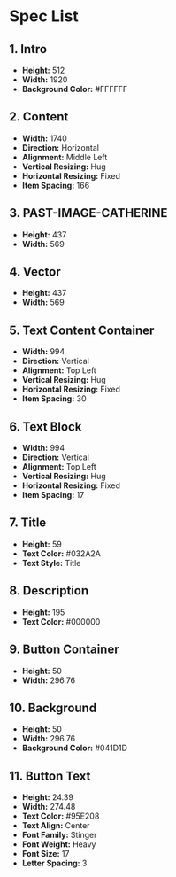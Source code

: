 # Spec List

## 1. Intro
- **Height:** 512  
- **Width:** 1920  
- **Background Color:** #FFFFFF  

## 2. Content
- **Width:** 1740  
- **Direction:** Horizontal  
- **Alignment:** Middle Left  
- **Vertical Resizing:** Hug  
- **Horizontal Resizing:** Fixed  
- **Item Spacing:** 166  

## 3. PAST-IMAGE-CATHERINE
- **Height:** 437  
- **Width:** 569  

## 4. Vector
- **Height:** 437  
- **Width:** 569  

## 5. Text Content Container
- **Width:** 994  
- **Direction:** Vertical  
- **Alignment:** Top Left  
- **Vertical Resizing:** Hug  
- **Horizontal Resizing:** Fixed  
- **Item Spacing:** 30  

## 6. Text Block
- **Width:** 994  
- **Direction:** Vertical  
- **Alignment:** Top Left  
- **Vertical Resizing:** Hug  
- **Horizontal Resizing:** Fixed  
- **Item Spacing:** 17  

## 7. Title
- **Height:** 59  
- **Text Color:** #032A2A  
- **Text Style:** Title  

## 8. Description
- **Height:** 195  
- **Text Color:** #000000  

## 9. Button Container
- **Height:** 50  
- **Width:** 296.76  

## 10. Background
- **Height:** 50  
- **Width:** 296.76  
- **Background Color:** #041D1D  

## 11. Button Text
- **Height:** 24.39  
- **Width:** 274.48  
- **Text Color:** #95E208  
- **Text Align:** Center  
- **Font Family:** Stinger  
- **Font Weight:** Heavy  
- **Font Size:** 17  
- **Letter Spacing:** 3  
